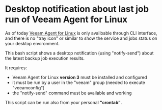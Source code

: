 # Desktop notification about last job run of Veeam Agent for Linux

As of today [Veeam Agent for Linux](https://www.veeam.com/linux-cloud-server-backup-agent.html) is only availbable through CLI interface, and there is no "tray icon" or similar to show the service and jobs status on your desktop environment.

This bash script shows a desktop notification (using "notify-send") about the latest backup job execution results.

It requires:
* Veeam Agent for Linux **version 3** must be installed and configured
* it must be run by a user in the "veeam" group (needed to execute "veeamconfig")
* the "notify-send" command must be available and working

This script can be run also from your personal **"crontab"**.

